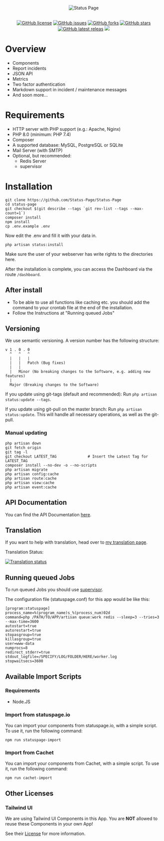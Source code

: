 <div align="center">
    <img alt="Status Page" src="https://cdn.herrtxbias.net/status-page/logo_gray/logo_small.png"></a>
</div>
<br />
<p align="center">
    <a href="https://github.com/Status-Page/Status-Page"><img alt="GitHub license" src="https://img.shields.io/github/license/Status-Page/Status-Page"></a>
    <a href="https://github.com/Status-Page/Status-Page/issues"><img alt="GitHub issues" src="https://img.shields.io/github/issues/Status-Page/Status-Page"></a>
    <a href="https://github.com/Status-Page/Status-Page/network"><img alt="GitHub forks" src="https://img.shields.io/github/forks/Status-Page/Status-Page"></a>
    <a href="https://github.com/Status-Page/Status-Page/stargazers"><img alt="GitHub stars" src="https://img.shields.io/github/stars/Status-Page/Status-Page"></a>
    <a href="https://github.com/Status-Page/Status-Page/releases"><img alt="GitHub latest releas" src="https://img.shields.io/github/release/Status-Page/Status-Page"></a>
    <a href="https://www.codacy.com/gh/Status-Page/Status-Page/dashboard?utm_source=github.com&amp;utm_medium=referral&amp;utm_content=Status-Page/Status-Page&amp;utm_campaign=Badge_Grade"><img src="https://app.codacy.com/project/badge/Grade/250b53ad99ca432cbac8d761a975b34d"/></a>
</p>

# Overview
- Components
- Report incidents
- JSON API
- Metrics
- Two factor authentication
- Markdown support in incident / maintenance messages
- And soon more...

# Requirements
- HTTP server with PHP support (e.g.: Apache, Nginx)
- PHP 8.0 (minimum: PHP 7.4)
- Composer
- A supported database: MySQL, PostgreSQL or SQLite
- Mail Server (with SMTP)
- Optional, but recommended:
    - Redis Server
    - supervisor

# Installation
``` shell
git clone https://github.com/Status-Page/Status-Page
cd status-page
git checkout $(git describe --tags `git rev-list --tags --max-count=1`)
composer install
npm install
cp .env.example .env
```
Now edit the .env and fill it with your data in.
``` shell
php artisan status:install
```
Make sure the user of your webserver has write rights to the directories here.

After the installation is complete, you can access the Dashboard via the route `/dashboard`.

## After install
- To be able to use all functions like caching etc. you should add the command to your crontab file at the end of the installation.
- Follow the Instructions at "Running queued Jobs"

## Versioning
We use semantic versioning. A version number has the following structure:
````
v 1 . 0 . 0
  ^   ^   ^
  |   |   |
  |   |   Patch (Bug fixes)
  |   |
  |   Minor (No breaking changes to the Software, e.g. adding new features)
  |
  Major (Breaking changes to the Software)
````
If you update using git-tags (default and recommended): Run ``php artisan status:update --tags``.

If you update using git-pull on the master branch: Run ``php artisan status:update``.
This will handle all necessary operations, as well as the git-pull.

### Manual updating
``` shell
php artisan down
git fetch origin
git tag -l
git checkout LATEST_TAG              # Insert the Latest Tag for LATEST_TAG
composer install --no-dev -o --no-scripts
php artisan migrate
php artisan config:cache
php artisan route:cache
php artisan view:cache
php artisan event:cache
```

## API Documentation
You can find the API Documentation [here](https://herrtxbias-status.readme.io/reference).

## Translation
If you want to help with translation, head over to [my translation page](https://translate.herrtxbias.net/projects/status-page/).

Translation Status:

<a href="http://translate.herrtxbias.net/engage/status-page/">
<img src="http://translate.herrtxbias.net/widgets/status-page/-/multi-auto.svg" alt="Translation status" />
</a>

## Running queued Jobs
To run queued Jobs you should use [supervisor](https://laravel.com/docs/8.x/queues#supervisor-configuration).

The configuration file (statuspage.conf) for this app would be like this:
```
[program:statuspage]
process_name=%(program_name)s_%(process_num)02d
command=php /PATH/TO/APP/artisan queue:work redis --sleep=3 --tries=3 --max-time=3600
autostart=true
autorestart=true
stopasgroup=true
killasgroup=true
user=www-data
numprocs=8
redirect_stderr=true
stdout_logfile=/SPECIFY/LOG/FOLDER/HERE/worker.log
stopwaitsecs=3600
```

## Available Import Scripts
### Requirements
- Node.JS


### Import from statuspage.io
You can import your components from statuspage.io, with a simple script.
To use it, run the following command:
``` shell
npm run statuspage-import
```

### Import from Cachet
You can import your components from Cachet, with a simple script.
To use it, run the following command:
``` shell
npm run cachet-import
```

## Other Licenses
### Tailwind UI
We are using Tailwind UI Components in this App. You are **NOT** allowed to reuse these Components in your own App!

See their [License](https://www.notion.so/Tailwind-UI-License-644418bb34ad4fa29aac9b82e956a867) for more information.
